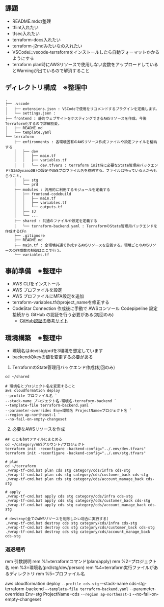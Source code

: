 ## 課題
- README.mdの整理
- tflint入れたい
- tfsec入れたい
- terraform-docs入れたい
- terraform-j2mdみたいなの入れたい
- VSCodeにvscode-terraformをインストールしたら自動フォーマットかかるようにする
- terraform plan時にAWSリソースで使用しない変数をアップロードしているとWarningが出ているので解消すること

## ディレクトリ構成　※整理中
```
.
├── .vscode
│   ├── extensions.json : VSCodeで使用をリコメンドするプラグインを定義します。
│   └── settings.json : 
├── frontend : 静的ウェブサイトをホスティングできるAWSリソースを作成。今後Terraform化するので詳細割愛。
│   ├── README.md
│   └── template.yaml 
└── terraform
    ├── enfironments : 各環境固有のAWSリソース作成ファイルや設定ファイルを格納する
    │   ├── dev
    │   │   ├── main.tf
    │   │   ├── variables.tf
    │   │   └── dev.tfvars : terraform init時に必要なState管理用バックエンド(S3&DynamoDB)の設定やAWSプロファイル名を格納する。ファイルは持っている人からもらうこと。
    │   ├── stg
    │   └── prd
    ├── modules : 汎用的に利用するモジュールを定義する
    │   ├── frontend-codebuild
    │   │   ├── main.tf
    │   │   ├── variables.tf
    │   │   └── outputs.tf
    │   ├── s3
    │   └── ...
    ├── shared : 共通のファイルや設定を定義する
    │   └── terraform-backend.yaml : TerraformのState管理用バックエンドを作成するCFn
    ├── .gitignore
    ├── README.md
    ├── main.tf : 全環境共通で作成するAWSリソースを定義する。環境ごとのAWSリソースの作成数の制御はここで行う。
    └── variables.tf

```

## 事前準備　※整理中
- AWS CLIをインストール
- AWS プロファイルを設定
- AWS プロファイルにMFA設定を追加
- terraform-variables.tfのproject_nameを修正する
- CodeStar Connection 作成後に手動で AWSコンソール Codepipeline 設定 接続から GitHub の認証を行う必要がある(初回のみ)
  - [GitHub認証の参考サイト](https://zenn.dev/taroman_zenn/articles/4007a33384c6ad)

## 環境構築　※整理中
- 環境名はdev/stg/prdを3環境を想定しています
- backendのkeyの値を変更する必要がある

1. TerraformのState管理用バックエンド作成(初回のみ)
```
cd ~/shared

# 環境名とプロジェクト名を変更すること
aws cloudformation deploy `
--profile プロファイル名 `
--stack-name プロジェクト名-環境名-terraform-backend `
--template-file terraform-backend.yaml `
--parameter-overrides Env=環境名 ProjectName=プロジェクト名 `
--region ap-northeast-1 `
--no-fail-on-empty-changeset
```

2. 必要なAWSリソースを作成
```
## ここもbatファイルにまとめる
cd ~/category/AWSアカウント/プロジェクト
terraform init -reconfigure -backend-config="../.env/dev.tfvars"
terraform init -reconfigure -backend-config="../.env/stg.tfvars"

# plan
cd ~/terraform
./wrap-tf-cmd.bat plan cds stg category/cds/infra cds-stg
./wrap-tf-cmd.bat plan cds stg category/cds/customer_back cds-stg
./wrap-tf-cmd.bat plan cds stg category/cds/account_manage_back cds-stg

# apply
./wrap-tf-cmd.bat apply cds stg category/cds/infra cds-stg
./wrap-tf-cmd.bat apply cds stg category/cds/customer_back cds-stg
./wrap-tf-cmd.bat apply cds stg category/cds/account_manage_back cds-stg

# destroy(全てのAWSリソースを削除したい場合に実行する)
./wrap-tf-cmd.bat destroy cds stg category/cds/infra cds-stg
./wrap-tf-cmd.bat destroy cds stg category/cds/customer_back cds-stg
./wrap-tf-cmd.bat destroy cds stg category/cds/account_manage_back cds-stg

```


### 退避場所
rem 引数説明
rem %1=terraformコマンド(plan/apply)
rem %2=プロジェクト名
rem %3=環境名(prd/stg/dev/person)
rem %4=terraform実行ファイルがあるディレクトリ
rem %5=プロファイル名

aws cloudformation deploy `
--profile cds-stg `
--stack-name cds-stg-terraform-backend `
--template-file terraform-backend.yaml `
--parameter-overrides Env=stg ProjectName=cds `
--region ap-northeast-1 `
--no-fail-on-empty-changeset